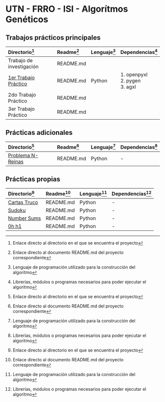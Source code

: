 # UTN - FRRO - ISI - Algorítmos Genéticos

## Trabajos prácticos principales

|Directorio[^1]|Readme[^2]|Lenguaje[^3]|Dependencias[^4]|
|:-|:-|:-|:-|
|Trabajo de investigación|README.md|||
|[1er Trabajo Práctico](https://github.com/NicoGabrielGallegos/AG-TP/tree/main/Enunciado%201er%20Trabajo%20Práctico)|README.md|Python|1. openpyxl<br>2. pygen<br>3. agxl|
|2do Trabajo Práctico|README.md|||
|3er Trabajo Práctico|README.md|||

## Prácticas adicionales

|Directorio[^1]|Readme[^2]|Lenguaje[^3]|Dependencias[^4]|
|:-|:-|:-|:-|
|[Problema N-Reinas](https://github.com/NicoGabrielGallegos/AG-TP/tree/main/Otros%20ejercicios%20propuestos/Problema%20N-Reinas)|README.md|Python|-|

## Prácticas propias

|Directorio[^1]|Readme[^2]|Lenguaje[^3]|Dependencias[^4]|
|:-|:-|:-|:-|
|[Cartas Truco](https://github.com/NicoGabrielGallegos/AG-TP/tree/main/Práctica%20propia/Cartas%20Truco)|README.md|Python|-|
|[Sudoku](https://github.com/NicoGabrielGallegos/AG-TP/tree/main/Práctica%20propia/Sudoku)|README.md|Python|-|
|[Number Sums](https://github.com/NicoGabrielGallegos/AG-TP/tree/main/Práctica%20propia/Number%20Sums)|README.md|Python|-|
|[0h h1](https://github.com/NicoGabrielGallegos/AG-TP/tree/main/Práctica%20propia/0h%20h1)|README.md|Python|-|

[^1]: Enlace directo al directorio en el que se encuentra el proyecto

[^2]: Enlace directo al documento README.md del proyecto correspondiente

[^3]: Lenguaje de programación utilizado para la construcción del algoritmo

[^4]: Librerías, módulos o programas necesarios para poder ejecutar el algoritmo
